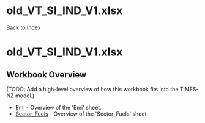 # old_VT_SI_IND_V1.xlsx

[Back to Index](../README.md)

# old_VT_SI_IND_V1.xlsx

## Workbook Overview

(TODO: Add a high-level overview of how this workbook fits into the TIMES-NZ model.)

- [Emi](Emi.md) - Overview of the 'Emi' sheet.
- [Sector_Fuels](Sector_Fuels.md) - Overview of the 'Sector_Fuels' sheet.
